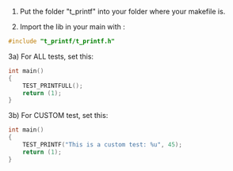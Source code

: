 1) Put the folder "t_printf" into your folder where your makefile is.
  
2) Import the lib in your main with :
```c
#include "t_printf/t_printf.h"
```

3a) For ALL tests, set this:
```c
int main()
{
	TEST_PRINTFULL();
	return (1);
}
```

3b) For CUSTOM test, set this:
```c
int main()
{
	TEST_PRINTF("This is a custom test: %u", 45);
	return (1);
}
```
